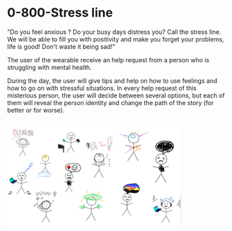 # 0-800-Stress line

"Do you feel anxious ? Do your busy days distress you?
Call the stress line. We will be able to fill you with positivity and make you forget your problems, life is good! Don't waste it being sad!"

The user of the wearable receive an help request from a person who is struggling with mental health. 

During the day, the user will give tips and help on how to use feelings and how to go on with stressful situations. In every help request of this misterious person, the user will decide between several options, but each of them will reveal the person identity and change the path of the story (for better or for worse). 

</br>
<img
  src="data/pitch-2022-11-02-02.png"
  alt="representation on emotions"
  style="display: block;  width: 80%;">
